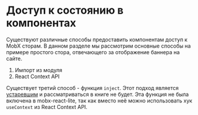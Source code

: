 # Доступ к состоянию в компонентах

Существуют различные способы предоставить компонентам доступ к MobX сторам. В данном разделе мы рассмотрим основные способы на примере простого стора, отвечающего за отображение баннера на сайте.

1) Импорт из модуля
2) React Context API

Существует третий способ - функция `inject`. Этот подход является [устаревшим](https://github.com/mobxjs/mobx/tree/main/packages/mobx-react#provider-and-inject) и рассматриваться в книге не будет. Эта функция не была включена в mobx-react-lite, так как вместо неё можно использовать хук `useContext` из React Context API.
